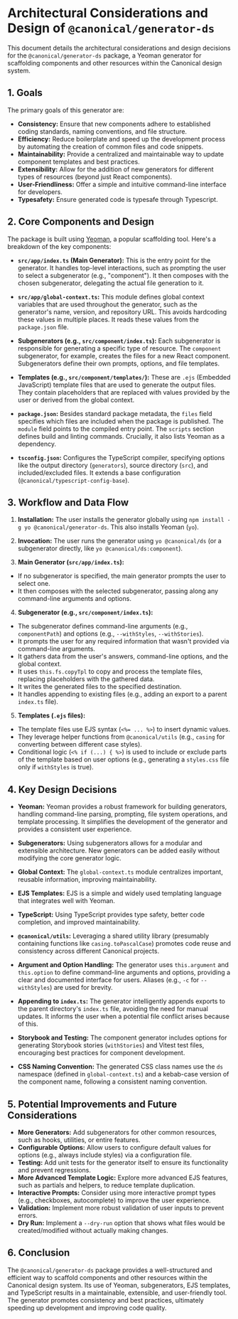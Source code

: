 # Architectural Considerations and Design of `@canonical/generator-ds`

This document details the architectural considerations and design decisions for the `@canonical/generator-ds` package, a Yeoman generator for scaffolding components and other resources within the Canonical design system.

## 1. Goals

The primary goals of this generator are:

*   **Consistency:** Ensure that new components adhere to established coding standards, naming conventions, and file structure.
*   **Efficiency:** Reduce boilerplate and speed up the development process by automating the creation of common files and code snippets.
*   **Maintainability:** Provide a centralized and maintainable way to update component templates and best practices.
*   **Extensibility:** Allow for the addition of new generators for different types of resources (beyond just React components).
*   **User-Friendliness:** Offer a simple and intuitive command-line interface for developers.
*   **Typesafety:** Ensure generated code is typesafe through Typescript.

## 2. Core Components and Design

The package is built using [Yeoman](https://yeoman.io/), a popular scaffolding tool.  Here's a breakdown of the key components:

*   **`src/app/index.ts` (Main Generator):** This is the entry point for the generator. It handles top-level interactions, such as prompting the user to select a subgenerator (e.g., "component"). It then composes with the chosen subgenerator, delegating the actual file generation to it.

*   **`src/app/global-context.ts`:** This module defines global context variables that are used throughout the generator, such as the generator's name, version, and repository URL. This avoids hardcoding these values in multiple places.  It reads these values from the `package.json` file.

*   **Subgenerators (e.g., `src/component/index.ts`):** Each subgenerator is responsible for generating a specific type of resource.  The `component` subgenerator, for example, creates the files for a new React component.  Subgenerators define their own prompts, options, and file templates.

*   **Templates (e.g., `src/component/templates/`):** These are `.ejs` (Embedded JavaScript) template files that are used to generate the output files.  They contain placeholders that are replaced with values provided by the user or derived from the global context.

*   **`package.json`:** Besides standard package metadata, the `files` field specifies which files are included when the package is published. The `module` field points to the compiled entry point.  The `scripts` section defines build and linting commands.  Crucially, it also lists Yeoman as a dependency.

*   **`tsconfig.json`:** Configures the TypeScript compiler, specifying options like the output directory (`generators`), source directory (`src`), and included/excluded files.  It extends a base configuration (`@canonical/typescript-config-base`).

## 3. Workflow and Data Flow

1.  **Installation:** The user installs the generator globally using `npm install -g yo @canonical/generator-ds`. This also installs Yeoman (`yo`).

2.  **Invocation:** The user runs the generator using `yo @canonical/ds` (or a subgenerator directly, like `yo @canonical/ds:component`).

3.  **Main Generator (`src/app/index.ts`):**
  *   If no subgenerator is specified, the main generator prompts the user to select one.
  *   It then composes with the selected subgenerator, passing along any command-line arguments and options.

4.  **Subgenerator (e.g., `src/component/index.ts`):**
  *   The subgenerator defines command-line arguments (e.g., `componentPath`) and options (e.g., `--withStyles`, `--withStories`).
  *   It prompts the user for any required information that wasn't provided via command-line arguments.
  *   It gathers data from the user's answers, command-line options, and the global context.
  *   It uses `this.fs.copyTpl` to copy and process the template files, replacing placeholders with the gathered data.
  *   It writes the generated files to the specified destination.
  *   It handles appending to existing files (e.g., adding an export to a parent `index.ts` file).

5.  **Templates (`.ejs` files):**
  *   The template files use EJS syntax (`<%= ... %>`) to insert dynamic values.
  *   They leverage helper functions from `@canonical/utils` (e.g., `casing` for converting between different case styles).
  *   Conditional logic (`<% if (...) { %>`) is used to include or exclude parts of the template based on user options (e.g., generating a `styles.css` file only if `withStyles` is true).

## 4. Key Design Decisions

*   **Yeoman:** Yeoman provides a robust framework for building generators, handling command-line parsing, prompting, file system operations, and template processing.  It simplifies the development of the generator and provides a consistent user experience.

*   **Subgenerators:** Using subgenerators allows for a modular and extensible architecture.  New generators can be added easily without modifying the core generator logic.

*   **Global Context:** The `global-context.ts` module centralizes important, reusable information, improving maintainability.

*   **EJS Templates:** EJS is a simple and widely used templating language that integrates well with Yeoman.

*   **TypeScript:** Using TypeScript provides type safety, better code completion, and improved maintainability.

*   **`@canonical/utils`:** Leveraging a shared utility library (presumably containing functions like `casing.toPascalCase`) promotes code reuse and consistency across different Canonical projects.

*   **Argument and Option Handling:** The generator uses `this.argument` and `this.option` to define command-line arguments and options, providing a clear and documented interface for users.  Aliases (e.g., `-c` for `--withStyles`) are used for brevity.

* **Appending to `index.ts`:** The generator intelligently appends exports to the parent directory's `index.ts` file, avoiding the need for manual updates. It informs the user when a potential file conflict arises because of this.

* **Storybook and Testing:** The component generator includes options for generating Storybook stories (`withStories`) and Vitest test files, encouraging best practices for component development.

* **CSS Naming Convention:** The generated CSS class names use the `ds` namespace (defined in `global-context.ts`) and a kebab-case version of the component name, following a consistent naming convention.

## 5. Potential Improvements and Future Considerations

*   **More Generators:** Add subgenerators for other common resources, such as hooks, utilities, or entire features.
*   **Configurable Options:** Allow users to configure default values for options (e.g., always include styles) via a configuration file.
*   **Testing:** Add unit tests for the generator itself to ensure its functionality and prevent regressions.
*   **More Advanced Template Logic:** Explore more advanced EJS features, such as partials and helpers, to reduce template duplication.
*   **Interactive Prompts:** Consider using more interactive prompt types (e.g., checkboxes, autocomplete) to improve the user experience.
*   **Validation:** Implement more robust validation of user inputs to prevent errors.
* **Dry Run:** Implement a `--dry-run` option that shows what files would be created/modified without actually making changes.

## 6. Conclusion

The `@canonical/generator-ds` package provides a well-structured and efficient way to scaffold components and other resources within the Canonical design system.  Its use of Yeoman, subgenerators, EJS templates, and TypeScript results in a maintainable, extensible, and user-friendly tool.  The generator promotes consistency and best practices, ultimately speeding up development and improving code quality.